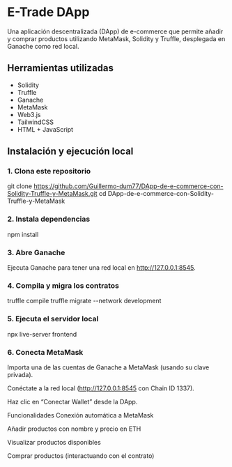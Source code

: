 # E-Trade DApp

Una aplicación descentralizada (DApp) de e-commerce que permite añadir y comprar productos utilizando MetaMask, Solidity y Truffle, desplegada en Ganache como red local.

## Herramientas utilizadas

- Solidity
- Truffle
- Ganache
- MetaMask
- Web3.js
- TailwindCSS
- HTML + JavaScript

## Instalación y ejecución local

### 1. Clona este repositorio
git clone https://github.com/Guillermo-dum77/DApp-de-e-commerce-con-Solidity-Truffle-y-MetaMask.git
cd DApp-de-e-commerce-con-Solidity-Truffle-y-MetaMask

### 2. Instala dependencias
npm install

### 3. Abre Ganache
Ejecuta Ganache para tener una red local en http://127.0.0.1:8545.

### 4. Compila y migra los contratos
truffle compile
truffle migrate --network development

### 5. Ejecuta el servidor local
npx live-server frontend

### 6. Conecta MetaMask
Importa una de las cuentas de Ganache a MetaMask (usando su clave privada).

Conéctate a la red local (http://127.0.0.1:8545 con Chain ID 1337).

Haz clic en “Conectar Wallet” desde la DApp.

Funcionalidades
Conexión automática a MetaMask

Añadir productos con nombre y precio en ETH

Visualizar productos disponibles

Comprar productos (interactuando con el contrato)
